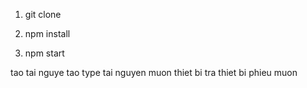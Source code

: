 1. git clone <repo>

2. npm install

3. npm start

tao tai nguye
tao type tai nguyen
muon thiet bi
tra thiet bi
phieu muon
